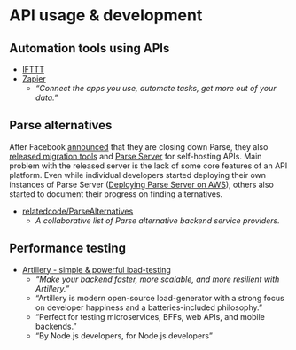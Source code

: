 # API usage & development




## Automation tools using APIs

- [IFTTT](https://ifttt.com/)
- [Zapier](https://zapier.com/)
  - _“Connect the apps you use, automate tasks, get more out of your data.”_





## Parse alternatives

After Facebook [announced](http://blog.parse.com/announcements/moving-on/) that they are closing down Parse,
they also [released migration tools](http://blog.parse.com/announcements/introducing-parse-server-and-the-database-migration-tool/)
and [Parse Server](https://github.com/ParsePlatform/parse-server) for self-hosting APIs.
Main problem with the released server is the lack of some core features of an API platform.
Even while individual developers started deploying their own instances of Parse Server
([Deploying Parse Server on AWS](https://gist.github.com/hassy/48bae515c393e9214d3f)),
others also started to document their progress on finding alternatives.

- [relatedcode/ParseAlternatives](https://github.com/relatedcode/ParseAlternatives)
  - _A collaborative list of Parse alternative backend service providers._



## Performance testing

- [Artillery - simple & powerful load-testing](https://artillery.io/)
  - _“Make your backend faster, more scalable, and more resilient with Artillery.”_
  - “Artillery is modern open-source load-generator with a strong focus on developer happiness and a batteries-included philosophy.”
  - “Perfect for testing microservices, BFFs, web APIs, and mobile backends.”
  - “By Node.js developers, for Node.js developers”
